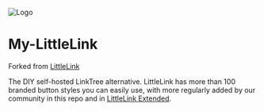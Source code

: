 ![Logo](https://cdn.cottle.cloud/GitHub/LittleLink/littlelink.gif)

# My-LittleLink
Forked from [LittleLink](https://github.com/sethcottle/littlelink)

The DIY self-hosted LinkTree alternative. LittleLink has more than 100 branded button styles you can easily use, with more regularly added by our community in this repo and in [LittleLink Extended](https://github.com/sethcottle/littlelink-extended). 

